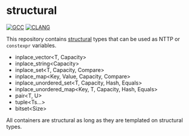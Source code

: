 # structural

[![GCC](https://github.com/jan-moeller/structural/actions/workflows/gcc.yml/badge.svg)](https://github.com/jan-moeller/structural/actions/workflows/gcc.yml)
[![CLANG](https://github.com/jan-moeller/structural/actions/workflows/clang.yml/badge.svg)](https://github.com/jan-moeller/structural/actions/workflows/clang.yml)

This repository contains [structural](https://en.cppreference.com/w/cpp/language/template_parameters) types that can be
used as NTTP or `constexpr` variables.

- inplace_vector\<T, Capacity>
- inplace_string\<Capacity>
- inplace_set\<T, Capacity, Compare>
- inplace_map\<Key, Value, Capacity, Compare>
- inplace_unordered_set\<T, Capacity, Hash, Equals>
- inplace_unordered_map\<Key, T, Capacity, Hash, Equals>
- pair\<T, U>
- tuple\<Ts...>
- bitset\<Size>

All containers are structural as long as they are templated on structural types.
